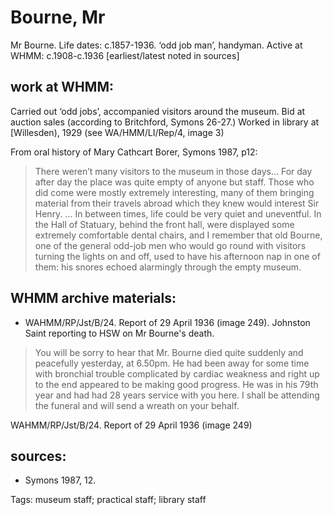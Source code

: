 # Bourne, Mr

Mr Bourne. Life dates: c.1857-1936. ‘odd job man’, handyman. Active at WHMM: c.1908-c.1936 \[earliest/latest noted in sources\]

## work at WHMM:
Carried out ‘odd jobs’, accompanied visitors around the museum. Bid at auction sales \(according to Britchford, Symons 26-27.\) Worked in library at \[Willesden\), 1929 \(see WA/HMM/LI/Rep/4, image 3\)

From oral history of Mary Cathcart Borer, Symons 1987, p12:

> There weren’t many visitors to the museum in those days… For day after day the place was quite empty of anyone but staff. Those who did come were mostly extremely interesting, many of them bringing material from their travels abroad which they knew would interest Sir Henry. … In between times, life could be very quiet and uneventful. In the Hall of Statuary, behind the front hall, were displayed some extremely comfortable dental chairs, and I remember that old Bourne, one of the general odd-job men who would go round with visitors turning the lights on and off, used to have his afternoon nap in one of them: his snores echoed alarmingly through the empty museum.

## WHMM archive materials:
* WAHMM/RP/Jst/B/24. Report of 29 April 1936 \(image 249\). Johnston Saint reporting to HSW on Mr Bourne's death.

> You will be sorry to hear that Mr. Bourne died quite suddenly and peacefully yesterday, at 6.50pm. He had been away for some time with bronchial trouble complicated by cardiac weakness and right up to the end appeared to be making good progress. He was in his 79th year and had had 28 years service with you here. I shall be attending the funeral and will send a wreath on your behalf.

WAHMM/RP/Jst/B/24. Report of 29 April 1936 \(image 249\)

## sources:
* Symons 1987, 12.

Tags: museum staff; practical staff; library staff

